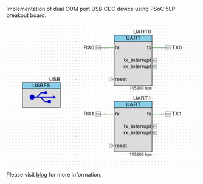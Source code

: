 Implementation of dual COM port USB CDC device using PSoC 5LP breakout board.

![](Doc/image/6_add_two_uarts.jpg)

Please visit [blog](https://innomatic.blogspot.ca) for more information.
